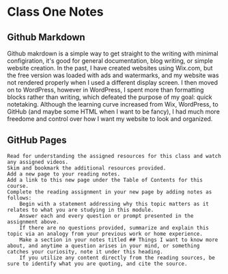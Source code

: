 # Class One Notes

## Github Markdown

Github makrdown is a simple way to get straight to the writing with minimal configiration, it's good for general documentation, blog writing, or simple website creation. In the past, I have created websites using Wix.com, but the free version was loaded with ads and watermarks, and my website was not rendered properly when I used a different display screen. I then moved on to WordPress, however in WordPress, I spent more than formatting blocks rather than writing, which defeated the purpose of my goal: quick notetaking. Although the learning curve increased from Wix, WordPress, to GitHub (and maybe some HTML when I want to be fancy), I had much more freedome and control over how I want my website to look and organized. 

## GitHub Pages


    Read for understanding the assigned resources for this class and watch any assigned videos.
    Skim and bookmark the additional resources provided.
    Add a new page to your reading notes.
    Add a link to this new page under the Table of Contents for this course.
    Complete the reading assignment in your new page by adding notes as follows:
        Begin with a statement addressing why this topic matters as it relates to what you are studying in this module.
        Answer each and every question or prompt presented in the assignment above.
        If there are no questions provided, summarize and explain this topic via an analogy from your previous work or home experience.
        Make a section in your notes titled ## Things I want to know more about, and anytime a question arises in your mind, or something catches your curiosity, note it under this heading.
        If you utilize any content directly from the reading sources, be sure to identify what you are quoting, and cite the source.
